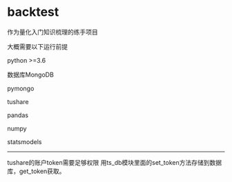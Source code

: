 # backtest
作为量化入门知识梳理的练手项目

大概需要以下运行前提

python >=3.6

数据库MongoDB

pymongo

tushare

pandas

numpy

statsmodels

--------

tushare的账户token需要足够权限
用ts_db模块里面的set_token方法存储到数据库，get_token获取。
